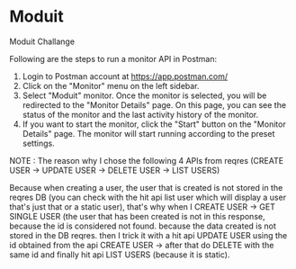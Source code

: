 # Moduit
Moduit Challange

Following are the steps to run a monitor API in Postman:

1. Login to Postman account at https://app.postman.com/
2. Click on the "Monitor" menu on the left sidebar.
3. Select "Moduit" monitor. Once the monitor is selected, you will be redirected to the "Monitor Details" page. On this page, you can see the status of the monitor and the last activity history of the monitor.
4. If you want to start the monitor, click the "Start" button on the "Monitor Details" page.
The monitor will start running according to the preset settings.

NOTE :
The reason why I chose the following 4 APIs from reqres (CREATE USER -> UPDATE USER -> DELETE USER -> LIST USERS)

Because when creating a user, the user that is created is not stored in the reqres DB (you can check with the hit api list user which will display a user that's just that or a static user), that's why when I CREATE USER -> GET SINGLE USER (the user that has been created is not in this response, because the id is considered not found. because the data created is not stored in the DB reqres. then I trick it with a hit api UPDATE USER using the id obtained from the api CREATE USER -> after that do DELETE with the same id and finally hit api LIST USERS (because it is static).